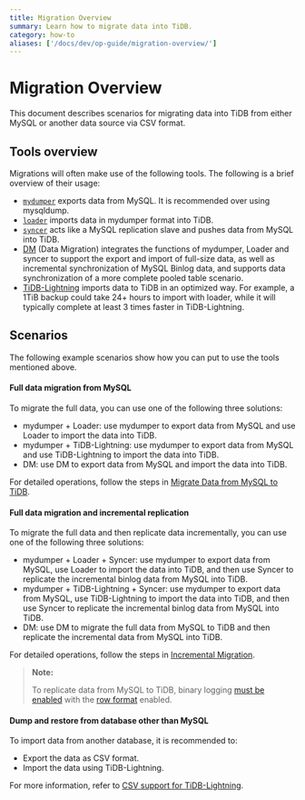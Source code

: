 ```yaml
---
title: Migration Overview
summary: Learn how to migrate data into TiDB.
category: how-to
aliases: ['/docs/dev/op-guide/migration-overview/']
---
```


# Migration Overview

This document describes scenarios for migrating data into TiDB from either MySQL or another data source via CSV format.

## Tools overview

Migrations will often make use of the following tools. The following is a brief overview of their usage:

- [`mydumper`](reference/tools/mydumper.md) exports data from MySQL. It is recommended over using mysqldump.
- [`loader`](reference/tools/loader.md) imports data in mydumper format into TiDB.
- [`syncer`](reference/tools/syncer.md) acts like a MySQL replication slave and pushes data from MySQL into TiDB.
- [DM](reference/tools/data-migration/overview.md) (Data Migration) integrates the functions of mydumper, Loader and syncer to support the export and import of full-size data, as well as incremental synchronization of MySQL Binlog data, and supports data synchronization of a more complete pooled table scenario.
- [TiDB-Lightning](reference/tools/tidb-lightning/overview.md) imports data to TiDB in an optimized way. For example, a 1TiB backup could take 24+ hours to import with loader, while it will typically complete at least 3 times faster in TiDB-Lightning.

## Scenarios

The following example scenarios show how you can put to use the tools mentioned above.

#### Full data migration from MySQL

To migrate the full data, you can use one of the following three solutions:

- mydumper + Loader: use mydumper to export data from MySQL and use Loader to import the data into TiDB.
- mydumper + TiDB-Lightning: use mydumper to export data from MySQL and use TiDB-Lightning to import the data into TiDB.
- DM: use DM to export data from MySQL and import the data into TiDB.

For detailed operations, follow the steps in [Migrate Data from MySQL to TiDB](how-to/migrate/from-mysql.md).

#### Full data migration and incremental replication

To migrate the full data and then replicate data incrementally, you can use one of the following three solutions:

- mydumper + Loader + Syncer: use mydumper to export data from MySQL, use Loader to import the data into TiDB, and then use Syncer to replicate the incremental binlog data from MySQL into TiDB.
- mydumper + TiDB-Lightning + Syncer: use mydumper to export data from MySQL, use TiDB-Lightning to import the data into TiDB, and then use Syncer to replicate the incremental binlog data from MySQL into TiDB.
- DM: use DM to migrate the full data from MySQL to TiDB and then replicate the incremental data from MySQL into TiDB.

For detailed operations, follow the steps in [Incremental Migration](how-to/migrate/incrementally-from-mysql.md).
    
  > **Note:**
  >
  > To replicate data from MySQL to TiDB, binary logging [must be enabled](http://dev.mysql.com/doc/refman/5.7/en/replication-howto-masterbaseconfig.html) with the [row format](https://dev.mysql.com/doc/refman/5.7/en/binary-log-formats.html) enabled.

#### Dump and restore from database other than MySQL

To import data from another database, it is recommended to:

- Export the data as CSV format.
- Import the data using TiDB-Lightning.

For more information, refer to [CSV support for TiDB-Lightning](reference/tools/tidb-lightning/csv.md).

